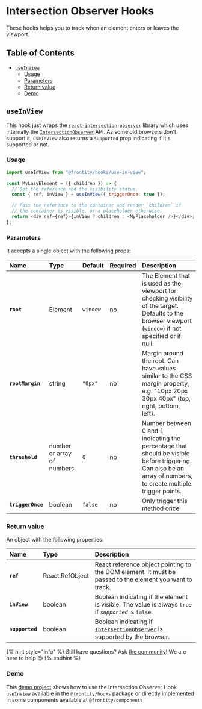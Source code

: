 # Intersection Observer Hooks

These hooks helps you to track when an element enters or leaves the viewport.

## Table of Contents

- [`useInView`](intersection-observer-hooks.md#useinview)
  - [Usage](intersection-observer-hooks.md#usage)
  - [Parameters](intersection-observer-hooks.md#parameters)
  - [Return value](intersection-observer-hooks.md#return-value)
  - [Demo](intersection-observer-hooks.md#demo)

## `useInView`

This hook just wraps the [`react-intersection-observer`](https://github.com/thebuilder/react-intersection-observer) library which uses internally the [`IntersectionObserver`](https://developer.mozilla.org/en-US/docs/Web/API/IntersectionObserver) API. As some old browsers don't support it, `useInView` also returns a `supported` prop indicating if it's supported or not.

### Usage

```javascript
import useInView from "@frontity/hooks/use-in-view";

const MyLazyElement = ({ children }) => {
  // Get the reference and the visibility status.
  const { ref, inView } = useInView({ triggerOnce: true });

  // Pass the reference to the container and render `children` if
  // the container is visible, or a placeholder otherwise.
  return <div ref={ref}>{inView ? children : <MyPlaceholder />}</div>;
};
```

### Parameters

It accepts a single object with the following props:

| Name              | Type                       | Default  | Required | Description                                                                                                                                                    |
| :---------------- | :------------------------- | :------- | :------- | :------------------------------------------------------------------------------------------------------------------------------------------------------------- |
| **`root`**        | Element                    | `window` | no       | The Element that is used as the viewport for checking visibility of the target. Defaults to the browser viewport \(`window`\) if not specified or if null.     |
| **`rootMargin`**  | string                     | `"0px"`  | no       | Margin around the root. Can have values similar to the CSS margin property, e.g. "10px 20px 30px 40px" \(top, right, bottom, left\).                           |
| **`threshold`**   | number or array of numbers | `0`      | no       | Number between 0 and 1 indicating the percentage that should be visible before triggering. Can also be an array of numbers, to create multiple trigger points. |
| **`triggerOnce`** | boolean                    | `false`  | no       | Only trigger this method once                                                                                                                                  |

### Return value

An object with the following properties:

| Name            | Type            | Description                                                                                                                                        |
| :-------------- | :-------------- | :------------------------------------------------------------------------------------------------------------------------------------------------- |
| **`ref`**       | React.RefObject | React reference object pointing to the DOM element. It must be passed to the element you want to track.                                            |
| **`inView`**    | boolean         | Boolean indicating if the element is visible. The value is always `true` if _`supported`_ is `false`.                                              |
| **`supported`** | boolean         | Boolean indicating if [`IntersectionObserver`](https://developer.mozilla.org/en-US/docs/Web/API/IntersectionObserver) is supported by the browser. |

{% hint style="info" %}
Still have questions? Ask [the community](https://community.frontity.org/)! We are here to help 😊
{% endhint %}

### Demo

This [demo project](https://github.com/frontity-demos/frontity-examples/blob/master/intersection-observer-hooks/README.md) shows how to use the Intersection Observer Hook `useInView` available in the `@frontity/hooks` package or directly implemented in some components available at `@frontity/components`
